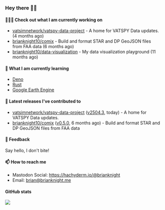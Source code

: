 ### Hey there 👋🏻

#### 👷🏻‍♂️ Check out what I am currently working on

- [vatsimnetwork/vatspy-data-project](https://github.com/vatsimnetwork/vatspy-data-project) - A home for VATSPY Data updates. (4 months ago)
- [brianknight10/comix](https://github.com/brianknight10/comix) - Build and format STAR and DP GeoJSON files from FAA data (6 months ago)
- [brianknight10/data-visualization](https://github.com/brianknight10/data-visualization) - My data visualization playground (11 months ago)

#### 🌱 What I am currently learning
- [Deno](https://deno.land/)
- [Rust](https://www.rust-lang.org/)
- [Google Earth Engine](https://earthengine.google.com/)

#### 🔭 Latest releases I've contributed to

- [vatsimnetwork/vatspy-data-project](https://github.com/vatsimnetwork/vatspy-data-project) ([v2504.3](https://github.com/vatsimnetwork/vatspy-data-project/releases/tag/v2504.3), today) - A home for VATSPY Data updates.
- [brianknight10/comix](https://github.com/brianknight10/comix) ([v0.5.0](https://github.com/brianknight10/comix/releases/tag/v0.5.0), 6 months ago) - Build and format STAR and DP GeoJSON files from FAA data

#### 💬 Feedback

Say hello, I don't bite!

#### 📫 How to reach me

- Mastodon Social: <a rel="me" href="https://hachyderm.io/@brianknight">https://hachyderm.io/@brianknight</a>
- Email: brian@brianknight.me

#### GitHub stats

![](https://github-profile-summary-cards.vercel.app/api/cards/profile-details?username=brianknight10&theme=github)